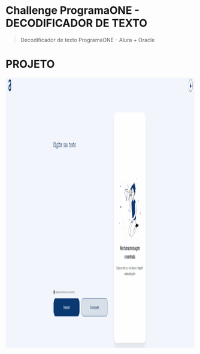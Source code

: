 # Challenge ProgramaONE - DECODIFICADOR DE TEXTO

> Decodificador de texto ProgramaONE - Alura + Oracle

# PROJETO
<p align = "center" >
    <img width="1200" height="720" src="assets/to_readme/Animação.gif">
</p>



